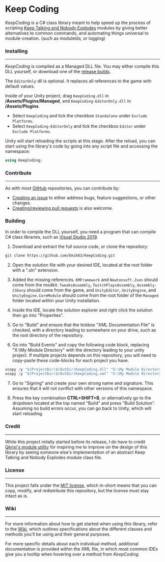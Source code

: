 # Keep Coding

*KeepCoding* is a C# class library meant to help speed up the process of scripting [Keep Talking and Nobody Explodes](https://keeptalkinggame.com/) modules by giving better alternatives to common commands, and automating things universal to module-creation. (such as moduleIds, or logging)

### Installing
---

*KeepCoding* is compiled as a Managed DLL file. You may either compile this DLL yourself, or download one of the [release builds](https://github.com/Emik03/KeepCodingAndNobodyExplodes/releases).

The `EditorOnly` dll is optional. It replaces all references to the game with default values.

Inside of your Unity project, drag `KeepCoding.dll` in **/Assets/Plugins/Managed**, and `KeepCoding-EditorOnly.dll` in **/Assets/Plugins**. 

- Select `KeepCoding` and tick the checkbox `Standalone` under `Exclude Platforms`.
- Select `KeepCoding-EditorOnly` and tick the checkbox `Editor` under `Exclude Platforms`.

Unity will start reloading the scripts at this stage. After the reload, you can start using the library's code by going into any script file and accessing the namespace:

```cs
using KeepCoding;
```

### Contribute
---

As with most [GitHub](https://github.com/) repositories, you can contribute by:
* [Creating an issue](https://github.com/Emik03/KeepCoding/issues) to either address bugs, feature suggestions, or other changes.
* [Creating/reviewing pull requests](https://github.com/Emik03/KeepCoding/pulls) is also welcome.

### Building

In order to compile the DLL yourself, you need a program that can compile C# class libraries, such as [Visual Studio 2019](https://visualstudio.microsoft.com/).

1. Download and extract the full source code, or clone the repository:

```bash
git clone https://github.com/Emik03/KeepCoding.git
```

2. Open the solution file with your desired IDE, located at the root folder with a ".sln" extension.

3. Added the missing references. `KMFramework` and `Newtonsoft.Json` should come from the modkit. `TweaksAssembly`, `TwitchPlaysAssembly`, `Assembly-CSharp` should come from the game, and `UnityEditor`, `UnityEngine`, and `UnityEngine.CoreModule` should come from the root folder of the `Managed` folder located within your Unity installation.

4. Inside the IDE, locate the solution explorer and right click the solution then go into "Properties".

5. Go to "Build" and ensure that the tickbox "XML Documentation File" is checked, with a directory leading to somewhere on your drive, such as the root directory of the repository.

6. Go into "Build Events" and copy the following code block, replacing "X:\My Module Directory\" with the directory leading to your unity project. If multiple projects depends on this repository, you will need to copy-paste these code-blocks for each project you have.

```cs
xcopy /y "$(ProjectDir)$(OutDir)KeepCoding.dll" "X:\My Module Directory\Assets\Plugins\Managed"
xcopy /y "$(ProjectDir)$(OutDir)KeepCoding.xml" "X:\My Module Directory\Assets\Plugins\Managed"
```

7. Go to "Signing" and create your own strong name and signature. This ensures that it will not conflict with other versions of this namespace.

8. Press the key combination **CTRL+SHIFT+B**, or alternatively go to the dropdown located at the top named "Build" and press "Build Solution". Assuming no build errors occur, you can go back to Unity, which will start reloading.

### Credit
---

While this project initally started before its release, I do have to credit [Qkrisi's module utility](https://github.com/Qkrisi/ktane-module-utils) for inspiring me to improve on the design of this library by seeing someone else's implementation of an abstract Keep Talking and Nobody Explodes module class file.

### License
---

This project falls under the [MIT license](https://github.com/Emik03/KeepCoding/blob/main/LICENSE.md), which in-short means that you can copy, modify, and redistribute this repository, but the license must stay intact as is.

### Wiki
---

For more information about how to get started when using this library, refer to the [Wiki](https://github.com/Emik03/KeepCoding/wiki), which outlines specifications about the different classes and methods you'll be using and their general purposes.

For more specific details about each individual method, additional documentation is provided within the XML file, in which most common IDEs give you a tooltip when hovering over a method from *KeepCoding*.
